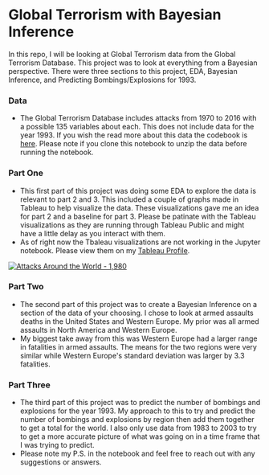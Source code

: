 # Global Terrorism with Bayesian Inference

In this repo, I will be looking at Global Terrorism data from the Global Terrorism Database. This project was to look at everything from a Bayesian perspective. There were three sections to this project, EDA, Bayesian Inference, and Predicting Bombings/Explosions for 1993. 

### Data
- The Global Terrorism Database includes attacks from 1970 to 2016 with a possible 135 variables about each. This does not include data for the year 1993. If you wish the read more about this data the codebook is [here](http://start.umd.edu/gtd/downloads/Codebook.pdf). Please note if you clone this notebook to unzip the data before running the notebook. 

### Part One
- This first part of this project was doing some EDA to explore the data is relevant to part 2 and 3. This included a couple of graphs made in Tableau to help visualize the data. These visualizations gave me an idea for part 2 and a baseline for part 3. Please be patinate with the Tableau visualizations as they are running through Tableau Public and might have a little delay as you interact with them.
- As of right now the Tbaleau visualizations are not working in the Jupyter notebook. Please view them on my [Tableau Profile](https://public.tableau.com/profile/cbjohnson30#!/).
<div class='tableauPlaceholder' id='viz1524848362560' style='position: relative'><noscript><a href='#'><img alt='Attacks Around the World - 1,980 ' src='https:&#47;&#47;public.tableau.com&#47;static&#47;images&#47;Wo&#47;WorldTerror-T_S&#47;Sheet1&#47;1_rss.png' style='border: none' /></a></noscript><object class='tableauViz'  style='display:none;'><param name='host_url' value='https%3A%2F%2Fpublic.tableau.com%2F' /> <param name='embed_code_version' value='3' /> <param name='path' value='views&#47;WorldTerror-T_S&#47;Sheet1?:embed=y&amp;:display_count=y' /> <param name='toolbar' value='yes' /><param name='static_image' value='https:&#47;&#47;public.tableau.com&#47;static&#47;images&#47;Wo&#47;WorldTerror-T_S&#47;Sheet1&#47;1.png' /> <param name='animate_transition' value='yes' /><param name='display_static_image' value='yes' /><param name='display_spinner' value='yes' /><param name='display_overlay' value='yes' /><param name='display_count' value='yes' /></object></div>

### Part Two
- The second part of this project was to create a Bayesian Inference on a section of the data of your choosing. I chose to look at armed assaults deaths in the United States and Western Europe. My prior was all armed assaults in North America and Western Europe. 
- My biggest take away from this was Western Europe had a larger range in fatalities in armed assaults. The means for the two regions were very similar while Western Europe's standard deviation was larger by 3.3 fatalities. 

### Part Three
- The third part of this project was to predict the number of bombings and explosions for the year 1993. My approach to this to try and predict the number of bombings and explosions by region then add them together to get a total for the world. I also only use data from 1983 to 2003 to try to get a more accurate picture of what was going on in a time frame that I was trying to predict. 
- Please note my P.S. in the notebook and feel free to reach out with any suggestions or answers. 
